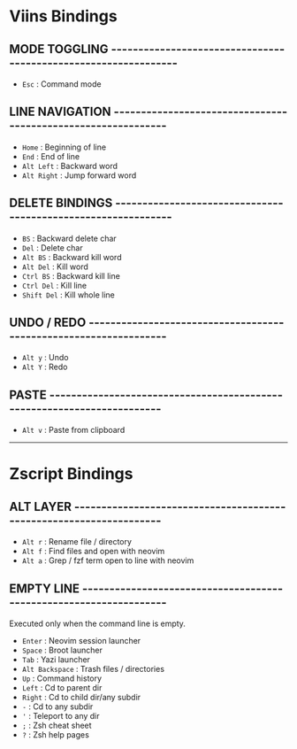 # Viins Bindings


## MODE TOGGLING ---------------------------------------------------------------

- `Esc`                  : Command mode


## LINE NAVIGATION -------------------------------------------------------------

- `Home`                 : Beginning of line
- `End`                  : End of line
- `Alt Left`             : Backward word
- `Alt Right`            : Jump forward word


## DELETE BINDINGS -------------------------------------------------------------

- `BS`                   : Backward delete char
- `Del`                  : Delete char
- `Alt BS`               : Backward kill word
- `Alt Del`              : Kill word
- `Ctrl BS`              : Backward kill line
- `Ctrl Del`             : Kill line
- `Shift Del`            : Kill whole line


## UNDO / REDO -----------------------------------------------------------------

- `Alt y`                : Undo
- `Alt Y`                : Redo


## PASTE -----------------------------------------------------------------------

- `Alt v`                : Paste from clipboard

---

# Zscript Bindings


## ALT LAYER -------------------------------------------------------------------

- `Alt r`                : Rename file / directory
- `Alt f`                : Find files and open with neovim
- `Alt a`                : Grep / fzf term open to line with neovim

## EMPTY LINE ------------------------------------------------------------------

Executed only when the command line is empty.

- `Enter`                : Neovim session launcher
- `Space`                : Broot launcher
- `Tab`                  : Yazi launcher
- `Alt Backspace`        : Trash files / directories
- `Up`                   : Command history
- `Left`                 : Cd to parent dir
- `Right`                : Cd to child dir/any subdir
- `-`                    : Cd to any subdir
- `'`                    : Teleport to any dir
- `;`                    : Zsh cheat sheet
- `?`                    : Zsh help pages
